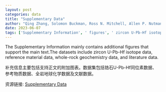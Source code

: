 ```yaml
---
layout: post
categories: data
title: "Supplementary Data"
author: "Qing Zhang, Solomon Buckman, Ross N. Mitchell, Allen P. Nutman, Xian-Hua Li, Vickie Bennett, Courtney Beer"
date: 2023-06-07
tags: ['Supplementary Information', ' figures', ' zircon U-Pb-Hf isotope data', ' reference material data', ' whole-rock geochemistry data', ' literature data']
---
```


The Supplementary Information mainly contains additional figures that support the main text.The datasets include zircon U-Pb-Hf isotope data, reference material data, whole-rock geochemistry data, and literature data.

补充信息主要包括支持正文的附加图表。数据集包括锆石U-Pb-Hf同位素数据、参考物质数据、全岩地球化学数据及文献数据。

资源链接: [Supplementary Data](https://doi.org/10.57760/sciencedb.06398)
